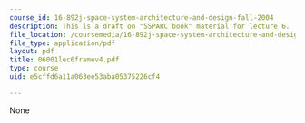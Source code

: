 ```yaml
---
course_id: 16-892j-space-system-architecture-and-design-fall-2004
description: This is a draft on "SSPARC book" material for lecture 6.
file_location: /coursemedia/16-892j-space-system-architecture-and-design-fall-2004/e5cffd6a11a063ee53aba05375226cf4_06001lec6framev4.pdf
file_type: application/pdf
layout: pdf
title: 06001lec6framev4.pdf
type: course
uid: e5cffd6a11a063ee53aba05375226cf4

---
```

None